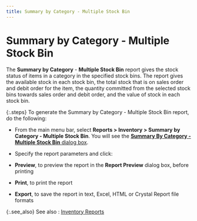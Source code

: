 ```yaml
---
title: Summary by Category - Multiple Stock Bin
---
```


# Summary by Category - Multiple Stock Bin


The **Summary by Category** - **Multiple Stock Bin** report gives the  stock status of items in a category in the specified stock bins. The report  gives the available stock in each stock bin, the total stock that is on  sales order and debit order for the item, the quantity committed from  the selected stock bins towards sales order and debit order, and the value  of stock in each stock bin.


{:.steps}
To generate the Summary by Category - Multiple Stock Bin  report, do the following:

- From the main  menu bar, select **Reports &gt; Inventory 
 &gt; Summary by Category - Multiple Stock Bin**. You will see the  [**Summary By Category - Multiple Stock Bin** dialog  box]({{site.rpt_baseurl}}/misc/summary_by_category_multiple_stock_area_dialog_box_rep.html).
- Specify the  report parameters and click:


- **Preview**,  to preview the report in the **Report Preview** dialog box, before printing
- **Print**,  to print the report
- **Export**,  to save the report in text, Excel, HTML or Crystal Report file formats



{:.see_also}
See also
: [Inventory Reports]({{site.rpt_baseurl}}/everest-reports/inventory/inventory.html)
